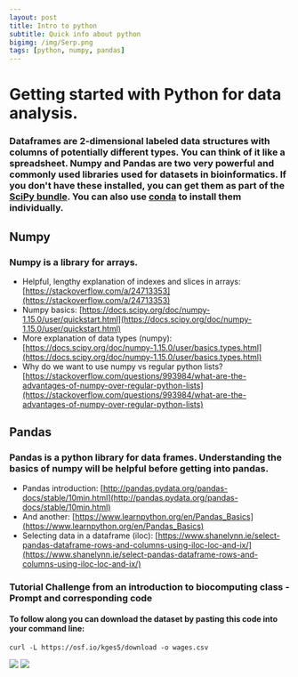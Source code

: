 ```yaml
---
layout: post
title: Intro to python
subtitle: Quick info about python
bigimg: /img/Serp.png
tags: [python, numpy, pandas]
---
```


# Getting started with Python for data analysis. 
### Dataframes are 2-dimensional labeled data structures with columns of potentially different types. You can think of it like a spreadsheet. Numpy and Pandas are two very powerful and commonly used libraries used for datasets in bioinformatics. If you don't have these installed, you can get them as part of the [SciPy bundle](https://www.scipy.org/). You can also use [conda](/2019-08-06-conda) to install them individually. 

## Numpy

### Numpy is a library for arrays.
 * Helpful, lengthy explanation of indexes and slices in arrays: [https://stackoverflow.com/a/24713353](https://stackoverflow.com/a/24713353)
 * Numpy basics: [https://docs.scipy.org/doc/numpy-1.15.0/user/quickstart.html](https://docs.scipy.org/doc/numpy-1.15.0/user/quickstart.html) 
 * More explanation of data types (numpy): [https://docs.scipy.org/doc/numpy-1.15.0/user/basics.types.html](https://docs.scipy.org/doc/numpy-1.15.0/user/basics.types.html) 
 * Why do we want to use numpy vs regular python lists? [https://stackoverflow.com/questions/993984/what-are-the-advantages-of-numpy-over-regular-python-lists](https://stackoverflow.com/questions/993984/what-are-the-advantages-of-numpy-over-regular-python-lists)

## Pandas

### Pandas is a python library for data frames. Understanding the basics of numpy will be helpful before getting into pandas.  
 * Pandas introduction: [http://pandas.pydata.org/pandas-docs/stable/10min.html](http://pandas.pydata.org/pandas-docs/stable/10min.html) 
 * And another: [https://www.learnpython.org/en/Pandas_Basics](https://www.learnpython.org/en/Pandas_Basics) 
 * Selecting data in a dataframe (iloc): [https://www.shanelynn.ie/select-pandas-dataframe-rows-and-columns-using-iloc-loc-and-ix/](https://www.shanelynn.ie/select-pandas-dataframe-rows-and-columns-using-iloc-loc-and-ix/)

### Tutorial Challenge from an introduction to biocomputing class - Prompt and corresponding code
#### To follow along you can download the dataset by pasting this code into your command line:
`curl -L https://osf.io/kges5/download -o wages.csv`

![](http://sites.nd.edu/crivaldi/files/2018/10/Python-Challenge.jpg) ![](http://sites.nd.edu/crivaldi/files/2018/10/Python_challenge.jpg)

